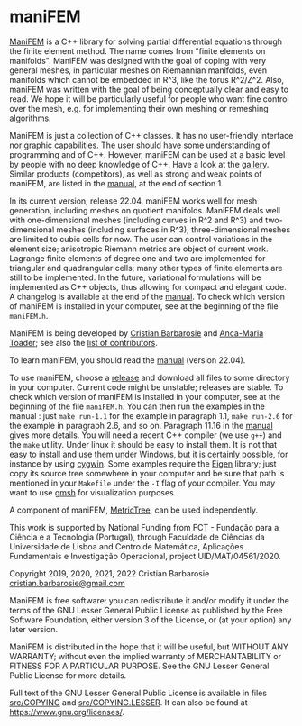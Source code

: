 # maniFEM
[ManiFEM](http://manifem.rd.ciencias.ulisboa.pt) is a C++ library
for solving partial differential equations through the finite element method.
The name comes from "finite elements on manifolds". 
ManiFEM was designed with the goal of coping with very general meshes,
in particular meshes on Riemannian manifolds, even manifolds which cannot be embedded in R^3,
like the torus R^2/Z^2.
Also, maniFEM was written with the goal of being conceptually clear and easy to read.
We hope it will be particularly useful for people who want fine control over the mesh, 
e.g. for implementing their own meshing or remeshing algorithms.

ManiFEM is just a collection of C++ classes.
It has no user-friendly interface nor graphic capabilities. 
The user should have some understanding of programming and of C++. 
However, maniFEM can be used at a basic level by people with no deep knowledge of C++.
Have a look at the [gallery](https://l.linklyhq.com/l/li6L).	
Similar products (competitors), as well as strong and weak points of maniFEM,
are listed in the [manual](http://manifem.rd.ciencias.ulisboa.pt/manual-manifem.pdf),
at the end of section 1.

In its current version, release 22.04, maniFEM works well for mesh generation,
including meshes on quotient manifolds.
ManiFEM deals well with one-dimensional meshes (including curves in R^2 and R^3)
and two-dimensional meshes (including surfaces in R^3);
three-dimensional meshes are limited to cubic cells for now.
The user can control variations in the element size;
anisotropic Riemann metrics are object of current work.
Lagrange finite elements of degree one and two are implemented for triangular
and quadrangular cells; many other types of finite elements are still to be implemented.
In the future, variational formulations will be implemented as C++ objects,
thus allowing for compact and elegant code.
A changelog is available at the end of the
[manual](http://manifem.rd.ciencias.ulisboa.pt/manual-manifem.pdf).
To check which version of maniFEM is installed in your computer, see at the beginning
of the file `maniFEM.h`.

ManiFEM is being developed by [Cristian Barbarosie](mailto:cristian.barbarosie@gmail.com)
and [Anca-Maria Toader](mailto:anca.maria.toader@gmail.com);
see also the [list of contributors](contributors.md).

To learn maniFEM, you should read the
[manual](http://manifem.rd.ciencias.ulisboa.pt/manual-manifem.pdf) (version 22.04).

To use maniFEM, choose a [release](https://github.com/cristian-barbarosie/manifem/releases)
and download all files to some directory in your computer.
Current code might be unstable; releases are stable.
To check which version of maniFEM is installed in your computer,
see at the beginning of the file `maniFEM.h`.
You can then run the examples in the manual :
just `make run-1.1` for the example in paragraph 1.1, 
`make run-2.6` for the example in paragraph 2.6, and so on.
Paragraph 11.16 in the [manual](http://manifem.rd.ciencias.ulisboa.pt/manual-manifem.pdf)
gives more details.
You will need a recent C++ compiler (we use `g++`) and the `make` utility. 
Under linux it should be easy to install them. 
It is not that easy to install and use them under Windows, but it is certainly possible,
for instance by using [cygwin](https://cygwin.org).
Some examples require the [Eigen](http://eigen.tuxfamily.org/index.php?title=Main_Page) library; 
just copy its source tree somewhere in your computer and be sure that path is mentioned in your 
`Makefile` under the `-I` flag of your compiler.
You may want to use [gmsh](http://gmsh.info/) for visualization purposes. 

A component of maniFEM, [MetricTree](https://github.com/cristian-barbarosie/MetricTree),
can be used independently.

This work is supported by National Funding from FCT - Fundação para a Ciência e a Tecnologia
(Portugal), through Faculdade de Ciências da Universidade de Lisboa and 
Centro de Matemática, Aplicações Fundamentais e Investigação Operacional,
project UID/MAT/04561/2020.

Copyright 2019, 2020, 2021, 2022 Cristian Barbarosie cristian.barbarosie@gmail.com

ManiFEM is free software: you can redistribute it and/or modify
it under the terms of the GNU Lesser General Public License as published by
the Free Software Foundation, either version 3 of the License, or
(at your option) any later version.

ManiFEM is distributed in the hope that it will be useful,
but WITHOUT ANY WARRANTY; without even the implied warranty of
MERCHANTABILITY or FITNESS FOR A PARTICULAR PURPOSE.  See the
GNU Lesser General Public License for more details.

Full text of the GNU Lesser General Public License is available 
in files [src/COPYING](src/COPYING) and [src/COPYING.LESSER](src/COPYING.LESSER).
It can also be found at <https://www.gnu.org/licenses/>.
